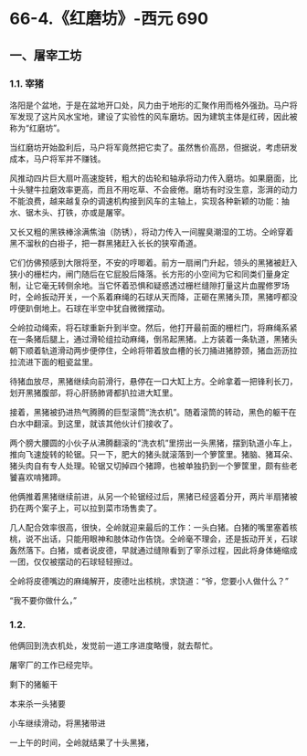 
# 66-4.《红磨坊》-西元 690

## 一、屠宰工坊

### 1.1. 宰猪

洛阳是个盆地，于是在盆地开口处，风力由于地形的汇聚作用而格外强劲。马户将军发现了这片风水宝地，建设了实验性的风车磨坊。因为建筑主体是红砖，因此被称为“红磨坊”。

当红磨坊开始盈利后，马户将军竟然把它卖了。虽然售价高昂，但据说，考虑研发成本，马户将军并不赚钱。

风推动四片巨大扇叶高速旋转，粗大的齿轮和轴承将动力传入磨坊。如果磨面，比十头犍牛拉磨效率更高，而且不用吃草、不会疲倦。磨坊有时没生意，澎湃的动力不能浪费，越来越复杂的调速机构接到风车的主轴上，实现各种新颖的功能：抽水、锯木头、打铁，亦或是屠宰。

又长又粗的黑铁棒涂满焦油（防锈），将动力传入一间腥臭潮湿的工坊。仝岭穿着黑不溜秋的白褂子，把一群黑猪赶入长长的狭窄甬道。

它们仿佛预感到大限将至，不安的哼唧着。前方一扇闸门升起，领头的黑猪被赶入狭小的栅栏内，闸门随后在它屁股后降落。长方形的小空间为它和同类们量身定制，让它毫无转侧余地。当它怀着恐惧和疑惑透过栅栏缝隙打量这片血腥修罗场时，仝岭扳动开关，一个系着麻绳的石球从天而降，正砸在黑猪头顶，黑猪哼都没哼便趴倒地上。石球在半空中犹自微微摆动。

仝岭拉动绳索，将石球重新升到半空。然后，他打开最前面的栅栏门，将麻绳系紧在一条猪后腿上，通过滑轮组拉动麻绳，倒吊起黑猪。上方装着一条轨道，黑猪头朝下顺着轨道滑动两步便停住，仝岭将带着放血槽的长刀捅进猪脖颈，猪血沥沥拉拉流进下面的粗瓷盆里。

待猪血放尽，黑猪继续向前滑行，悬停在一口大缸上方。仝岭拿着一把锋利长刀，划开黑猪腹部，将心肝肠肺肾都扒拉进大缸里。

接着，黑猪被扔进热气腾腾的巨型滚筒“洗衣机”。随着滚筒的转动，黑色的躯干在白水中翻滚。到这里，就该其他伙计们接收了。

两个膀大腰圆的小伙子从沸腾翻滚的“洗衣机”里捞出一头黑猪，摆到轨道小车上，推向飞速旋转的轮锯。只一下，肥大的猪头就滚落到一个箩筐里。猪脑、猪耳朵、猪头肉自有专人处理。轮锯又切掉四个猪蹄，也被单独扔到一个箩筐里，颇有些老饕喜欢啃猪蹄。

他俩推着黑猪继续前进，从另一个轮锯经过后，黑猪已经竖着分开，两片半扇猪被扔在两个案子上，可以拉到菜市场售卖了。

几人配合效率很高，很快，仝岭就迎来最后的工作：一头白猪。白猪的嘴里塞着核桃，说不出话，只能用眼神和肢体动作告饶。仝岭毫不理会，还是扳动开关，石球轰然落下。白猪，或者说皮德，早就通过缝隙看到了宰杀过程，因此将身体蜷缩成一团，仅仅被摆动的石球轻轻擦过。

仝岭将皮德嘴边的麻绳解开，皮德吐出核桃，求饶道：“爷，您要小人做什么？”

“我不要你做什么，”

### 1.2. 

他俩回到洗衣机处，发觉前一道工序进度略慢，就去帮忙。



屠宰厂的工作已经完毕。





剩下的猪躯干



本来杀一头猪要

小车继续滑动，将黑猪带进

一上午的时间，仝岭就结果了十头黑猪，